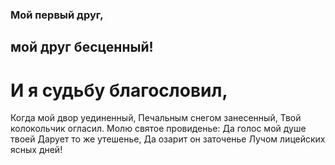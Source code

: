 ### Мой первый друг, 

## мой друг бесценный! 

# И я судьбу благословил, 

Когда мой двор уединенный, Печальным снегом занесенный, Твой колокольчик огласил. Молю святое провиденье: Да голос мой душе твоей Дарует то же утешенье, Да озарит он заточенье Лучом лицейских ясных дней!
